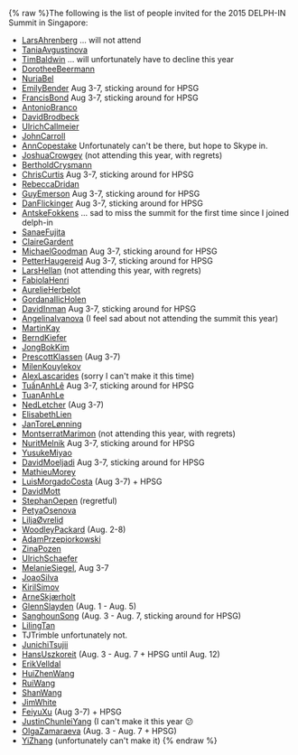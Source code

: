 {% raw %}The following is the list of people invited for the 2015 DELPH-IN Summit
in Singapore:

- [LarsAhrenberg](/LarsAhrenberg) ... will not attend
- [TaniaAvgustinova](https://delph-in.github.io/docs/garage/TaniaAvgustinova)
- [TimBaldwin](https://delph-in.github.io/docs/garage/TimBaldwin) ... will unfortunately have to decline this
year
- [DorotheeBeermann](/DorotheeBeermann)
- [NuriaBel](/NuriaBel)
- [EmilyBender](https://delph-in.github.io/docs/garage/EmilyBender) Aug 3-7, sticking around for HPSG
- [FrancisBond](https://delph-in.github.io/docs/garage/FrancisBond) Aug 3-7, sticking around for HPSG
- [AntonioBranco](https://delph-in.github.io/docs/garage/AntonioBranco)
- [DavidBrodbeck](/DavidBrodbeck)
- [UlrichCallmeier](/UlrichCallmeier)
- [JohnCarroll](https://delph-in.github.io/docs/garage/JohnCarroll)
- [AnnCopestake](https://delph-in.github.io/docs/garage/AnnCopestake) Unfortunately can't be there, but hope
to Skype in.
- [JoshuaCrowgey](https://delph-in.github.io/docs/garage/JoshuaCrowgey) (not attending this year, with
regrets)
- [BertholdCrysmann](https://delph-in.github.io/docs/garage/BertholdCrysmann)
- [ChrisCurtis](https://delph-in.github.io/docs/garage/ChrisCurtis) Aug 3-7, sticking around for HPSG
- [RebeccaDridan](https://delph-in.github.io/docs/garage/RebeccaDridan)
- [GuyEmerson](https://delph-in.github.io/docs/garage/GuyEmerson) Aug 3-7, sticking around for HPSG
- [DanFlickinger](https://delph-in.github.io/docs/garage/DanFlickinger) Aug 3-7, sticking around for HPSG
- [AntskeFokkens](https://delph-in.github.io/docs/garage/AntskeFokkens) ... sad to miss the summit for the
first time since I joined delph-in
- [SanaeFujita](/SanaeFujita)
- [ClaireGardent](/ClaireGardent)
- [MichaelGoodman](https://delph-in.github.io/docs/garage/MichaelGoodman) Aug 3-7, sticking around for HPSG
- [PetterHaugereid](https://delph-in.github.io/docs/garage/PetterHaugereid) Aug 3-7, sticking around for HPSG
- [LarsHellan](/LarsHellan) (not attending this year, with regrets)
- [FabiolaHenri](/FabiolaHenri)
- [AurelieHerbelot](/AurelieHerbelot)
- [GordanaIlicHolen](/GordanaIlicHolen)
- [DavidInman](/DavidInman) Aug 3-7, sticking around for HPSG
- [AngelinaIvanova](https://delph-in.github.io/docs/garage/AngelinaIvanova) (I feel sad about not attending
the summit this year)
- [MartinKay](/MartinKay)
- [BerndKiefer](https://delph-in.github.io/docs/garage/BerndKiefer)
- [JongBokKim](https://delph-in.github.io/docs/garage/JongBokKim)
- [PrescottKlassen](/PrescottKlassen) (Aug 3-7)
- [MilenKouylekov](/MilenKouylekov)
- [AlexLascarides](https://delph-in.github.io/docs/garage/AlexLascarides) (sorry I can't make it this time)
- [TuấnAnhLê](/Tu%E1%BA%A5nAnhL%C3%AA) Aug 3-7, sticking around for
HPSG
- [TuanAnhLe](https://delph-in.github.io/docs/garage/TuanAnhLe)
- [NedLetcher](https://delph-in.github.io/docs/garage/NedLetcher) (Aug 3-7)
- [ElisabethLien](/ElisabethLien)
- [JanToreLønning](/JanToreL%C3%B8nning)
- [MontserratMarimon](/MontserratMarimon) (not attending this year,
with regrets)
- [NuritMelnik](https://delph-in.github.io/docs/garage/NuritMelnik) Aug 3-7, sticking around for HPSG
- [YusukeMiyao](/YusukeMiyao)
- [DavidMoeljadi](https://delph-in.github.io/docs/garage/DavidMoeljadi) Aug 3-7, sticking around for HPSG
- [MathieuMorey](/MathieuMorey)
- [LuisMorgadoCosta](https://delph-in.github.io/docs/garage/LuisMorgadoCosta) (Aug 3-7) + HPSG
- [DavidMott](https://delph-in.github.io/docs/garage/DavidMott)
- [StephanOepen](https://delph-in.github.io/docs/garage/StephanOepen) (regretful)
- [PetyaOsenova](https://delph-in.github.io/docs/garage/PetyaOsenova)
- [LiljaØvrelid](/Lilja%C3%98vrelid)
- [WoodleyPackard](/WoodleyPackard) (Aug. 2-8)
- [AdamPrzepiorkowski](/AdamPrzepiorkowski)
- [ZinaPozen](https://delph-in.github.io/docs/garage/ZinaPozen)
- [UlrichSchaefer](https://delph-in.github.io/docs/garage/UlrichSchaefer)
- [MelanieSiegel](/MelanieSiegel), Aug 3-7
- [JoaoSilva](https://delph-in.github.io/docs/garage/JoaoSilva)
- [KirilSimov](/KirilSimov)
- [ArneSkjærholt](/ArneSkj%C3%A6rholt)
- [GlennSlayden](https://delph-in.github.io/docs/garage/GlennSlayden) (Aug. 1 - Aug. 5)
- [SanghounSong](https://delph-in.github.io/docs/garage/SanghounSong) (Aug. 3 - Aug. 7, sticking around for
HPSG)
- [LilingTan](https://delph-in.github.io/docs/garage/LilingTan)
- TJTrimble unfortunately not.
- [JunichiTsujii](/JunichiTsujii)
- [HansUszkoreit](https://delph-in.github.io/docs/garage/HansUszkoreit) (Aug. 3 - Aug. 7 + HPSG until
Aug. 12)
- [ErikVelldal](https://delph-in.github.io/docs/garage/ErikVelldal)
- [HuiZhenWang](https://delph-in.github.io/docs/garage/HuiZhenWang)
- [RuiWang](/RuiWang)
- [ShanWang](https://delph-in.github.io/docs/garage/ShanWang)
- [JimWhite](https://delph-in.github.io/docs/garage/JimWhite)
- [FeiyuXu](https://delph-in.github.io/docs/garage/FeiyuXu) (Aug 3-7) + HPSG
- [JustinChunleiYang](https://delph-in.github.io/docs/garage/JustinChunleiYang) (I can't make it this year
:confused:
- [OlgaZamaraeva](https://delph-in.github.io/docs/garage/OlgaZamaraeva) (Aug. 3 - Aug. 7 + HPSG)
- [YiZhang](https://delph-in.github.io/docs/garage/YiZhang) (unfortunately can't make it)
<update date omitted for speed>{% endraw %}